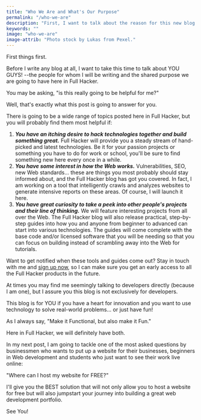 ```yaml
---
title: "Who We Are and What's Our Purpose"
permalink: "/who-we-are"
description: "First, I want to talk about the reason for this new blog: YOU!"
keywords: ""
image: "who-we-are"
image-attrib: "Photo stock by Lukas from Pexel."
---
```

First things first.

Before I write any blog at all, I want to take this time to talk about YOU GUYS! --the people for whom I will be writing and the shared purpose we are going to have here in Full Hacker.

You may be asking, "is this really going to be helpful for me?"

Well, that's exactly what this post is going to answer for you. <!--more-->

There is going to be a wide range of topics posted here in Full Hacker, but you will probably find them most helpful if:
1. ***You have an itching desire to hack technologies together and build something great.*** Full Hacker will provide you a steady stream of hand-picked and latest technologies. Be it for your passion projects or something you have to do for work or school, you'll be sure to find something new here every once in a while.
2. ***You have some interest in how the Web works.*** Vulnerabilities, SEO, new Web standards... these are things you most probably should stay informed about, and the Full Hacker blog has got you covered. In fact, I am working on a tool that intelligently crawls and analyzes websites to generate intensive reports on these areas. Of course, I will launch it here.
3. ***You have great curiosity to take a peek into other people's projects and their line of thinking.*** We will feature interesting projects from all over the Web. The Full Hacker blog will also release practical, step-by-step guides into how you and anyone from beginner to advanced can start into various technologies. The guides will come complete with the base code and/or licensed software that you will be needing so that you can focus on building instead of scrambling away into the Web for tutorials. 

Want to get notified when these tools and guides come out? Stay in touch with me and <a href="https://github.us17.list-manage.com/subscribe/post?u=85102052c447ce8a8bba06f24&id=2366f7f35a" target="_blank">sign up now</a>, so I can make sure you get an early access to all the Full Hacker products in the future.

At times you may find me seemingly talking to developers directly (because I am one), but I assure you this blog is not exclusively for developers.

This blog is for YOU if you have a heart for innovation and you want to use technology to solve real-world problems... or just have fun!

As I always say, "Make it Functional, but also make it Fun."

Here in Full Hacker, we will definitely have both.

In my next post, I am going to tackle one of the most asked questions by businessmen who wants to put up a website for their businesses, beginners in Web development and students who just want to see their work live online:

"Where can I host my website for FREE?"

I'll give you the BEST solution that will not only allow you to host a website for free but will also jumpstart your journey into building a great web development portfolio.

See You!

